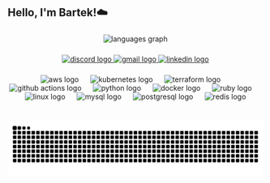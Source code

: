 <h2 align="left">Hello, I'm Bartek!☁️</h2>

###

<div align="center">
  <img src="https://github-readme-stats.vercel.app/api/top-langs?username=Bartkooo&locale=en&hide_title=false&layout=compact&card_width=320&langs_count=6&theme=dracula&hide_border=false" height="200" alt="languages graph"  />
</div>

###

<div align="center">
  <a href="discordapp.com/users/525774191534800927" target="_blank">
    <img src="https://img.shields.io/static/v1?message=Discord&logo=discord&label=&color=7289DA&logoColor=white&labelColor=&style=for-the-badge" height="50" alt="discord logo"  />
  </a>
  <a href="mailto:bartosz.plochocki@gmail.com" target="_blank">
    <img src="https://img.shields.io/static/v1?message=Gmail&logo=gmail&label=&color=D14836&logoColor=white&labelColor=&style=for-the-badge" height="50" alt="gmail logo"  />
  </a>
  <a href="https://linkedin.com/in/bartosz-plochocki" target="_blank">
    <img src="https://img.shields.io/static/v1?message=LinkedIn&logo=linkedin&label=&color=0077B5&logoColor=white&labelColor=&style=for-the-badge" height="50" alt="linkedin logo"  />
  </a>
</div>

###

<div align="center">
  <img src="https://cdn.jsdelivr.net/gh/devicons/devicon@v2.16.0/icons/amazonwebservices/amazonwebservices-original-wordmark.svg" height="50" alt="aws logo"  />
  <img width="15" />
  <img src="https://cdn.jsdelivr.net/gh/devicons/devicon/icons/kubernetes/kubernetes-original.svg" height="50" alt="kubernetes logo" />
  <img width="15" />
  <img src="https://cdn.jsdelivr.net/gh/devicons/devicon/icons/terraform/terraform-original.svg" height="50" alt="terraform logo"  />
  <img width="15" />
  <img src="https://cdn.jsdelivr.net/gh/devicons/devicon/icons/githubactions/githubactions-original.svg" height="50" alt="github actions logo"  />
  <img width="15" />
  <img src="https://cdn.jsdelivr.net/gh/devicons/devicon/icons/python/python-original.svg" height="50" alt="python logo"  />
  <img width="15" />
  <img src="https://cdn.jsdelivr.net/gh/devicons/devicon/icons/docker/docker-original.svg" height="50" alt="docker logo"  />
  <img width="15" />
  <img src="https://cdn.jsdelivr.net/gh/devicons/devicon/icons/ruby/ruby-original.svg" height="50" alt="ruby logo"  />
  <img width="15" />
  <img src="https://cdn.jsdelivr.net/gh/devicons/devicon/icons/linux/linux-original.svg" height="50" alt="linux logo"  />
  <img width="15" />
  <img src="https://cdn.jsdelivr.net/gh/devicons/devicon/icons/mysql/mysql-original.svg" height="50" alt="mysql logo"  />
  <img width="15" />
  <img src="https://cdn.jsdelivr.net/gh/devicons/devicon/icons/postgresql/postgresql-original.svg" height="50" alt="postgresql logo"  />
  <img width="15" />
  <img src="https://cdn.jsdelivr.net/gh/devicons/devicon/icons/redis/redis-original.svg" height="50" alt="redis logo"  />
</div>

###

<br clear="both">

<img src="https://raw.githubusercontent.com/Bartkooo/Bartkooo/output/snake.svg" alt="Snake animation" />

###

